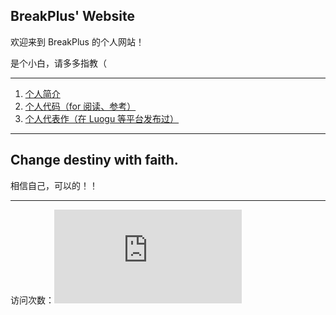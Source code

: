 ## BreakPlus' Website

欢迎来到 BreakPlus 的个人网站！

是个小白，请多多指教（

-------

1. [个人简介](https://coderbreakplus.github.io/website/introduction/)
2. [个人代码（for 阅读、参考）](https://coderbreakplus.github.io/website/mycode/)
3. [个人代表作（在 Luogu 等平台发布过）](https://coderbreakplus.github.io/website/blogs/)

--------
## Change destiny with faith.
相信自己，可以的！！

-------

访问次数：![](http://www.hit-counts.com/counter.php?t=MTQ1OTAxNA==)

